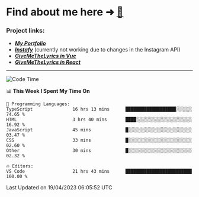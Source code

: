 # Find about me here ➜ [🧑](https://pauabella.dev)

### Project links:
- ***[My Portfolio](https://pauabella.dev)***
- ***[Instafy](https://instafy.me)*** (currently not working due to changes in the Instagram API)
- ***[GiveMeTheLyrics in Vue](https://lyrics.pauabella.dev)***
- ***[GiveMeTheLyrics in React](https://pauabella.dev/GiveMeTheLyrics)***

---
<!--START_SECTION:waka-->
![Code Time](http://img.shields.io/badge/Code%20Time-2%2C084%20hrs%2015%20mins-blue)

📊 **This Week I Spent My Time On** 

```text
💬 Programming Languages: 
TypeScript               16 hrs 13 mins      ███████████████████░░░░░░   74.65 % 
HTML                     3 hrs 40 mins       ████░░░░░░░░░░░░░░░░░░░░░   16.92 % 
JavaScript               45 mins             █░░░░░░░░░░░░░░░░░░░░░░░░   03.47 % 
CSS                      33 mins             █░░░░░░░░░░░░░░░░░░░░░░░░   02.60 % 
Other                    30 mins             █░░░░░░░░░░░░░░░░░░░░░░░░   02.32 % 

🔥 Editors: 
VS Code                  21 hrs 43 mins      █████████████████████████   100.00 % 
```


 Last Updated on 19/04/2023 06:05:52 UTC
<!--END_SECTION:waka-->
